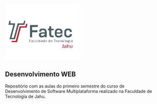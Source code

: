 ![FATEC](https://github.com/Evelyn-Cass/fatec-desenvolvimento-web/blob/main/img/fatec.png)

## Desenvolvimento WEB
Repositório com as aulas do primeiro semestre do curso de Desenvolvimento de Software Multiplataforma realizado na Faculdade de Tecnologia de Jahu.
